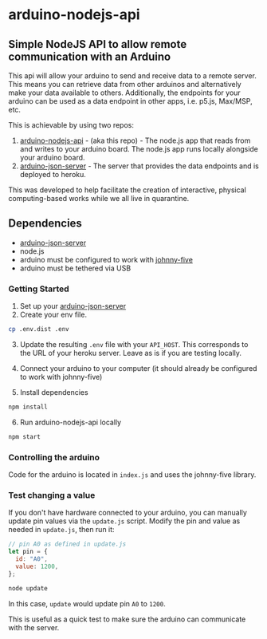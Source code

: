 # arduino-nodejs-api

## Simple NodeJS API to allow remote communication with an Arduino

This api will allow your arduino to send and receive data to a remote server. This means you can retrieve data from other arduinos and alternatively make your data available to others. Additionally, the endpoints for your arduino can be used as a data endpoint in other apps, i.e. p5.js, Max/MSP, etc.

This is achievable by using two repos:

1. [arduino-nodejs-api](https://github.com/stephiescastle/arduino-nodejs-api) - (aka this repo) - The node.js app that reads from and writes to your arduino board. The node.js app runs locally alongside your arduino board.
2. [arduino-json-server](https://github.com/stephiescastle/arduino-json-server) - The server that provides the data endpoints and is deployed to heroku.

This was developed to help facilitate the creation of interactive, physical computing-based works while we all live in quarantine.

## Dependencies

- [arduino-json-server](https://github.com/stephiescastle/arduino-json-server)
- node.js
- arduino must be configured to work with [johnny-five](http://johnny-five.io/platform-support/#arduino-uno)
- arduino must be tethered via USB

### Getting Started

1. Set up your [arduino-json-server](https://github.com/stephiescastle/arduino-json-server)
2. Create your env file.

```bash
cp .env.dist .env
```

3. Update the resulting `.env` file with your `API_HOST`. This corresponds to the URL of your heroku server. Leave as is if you are testing locally.

4. Connect your arduino to your computer (it should already be configured to work with johnny-five)
5. Install dependencies

```bash
npm install
```

6. Run arduino-nodejs-api locally

```bash
npm start
```

### Controlling the arduino

Code for the arduino is located in `index.js` and uses the johnny-five library.

### Test changing a value

If you don't have hardware connected to your arduino, you can manually update pin values via the `update.js` script. Modify the pin and value as needed in `update.js`, then run it:

```js
// pin A0 as defined in update.js
let pin = {
  id: "A0",
  value: 1200,
};
```

```bash
node update
```

In this case, `update` would update pin `A0` to `1200`.

This is useful as a quick test to make sure the arduino can communicate with the server.
